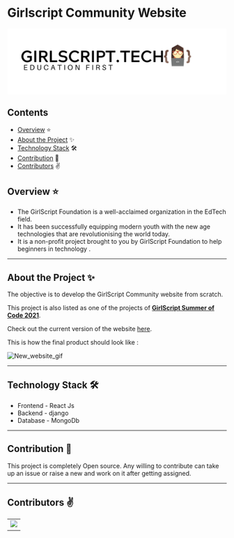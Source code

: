 

# Girlscript Community Website
  <div align="center">
  <img align="center" src="Assets\GS_logo_black (1).png" alt="Image of gs"/>
  </div>

## Contents
- [Overview](#overview) ⭐
- [About the Project](#about-the-project) ✨
- [Technology Stack](#technology-stack) 🛠️
- [Contribution](#contribution) 🙌
- [Contributors](#contributors) :v:

 ## Overview ⭐
 -  The GirlScript Foundation is a well-acclaimed organization in the EdTech field. 
 - It has been successfully equipping modern youth with the new age technologies that are revolutionising the world today.
 -  It is a non-profit project brought to you by GirlScript Foundation to help beginners in technology .
 
 ---

 ## About the Project ✨

 The objective is to develop the GirlScript Community website from scratch.

 This project is also listed as one of the projects of **[GirlScript Summer of Code 2021](https://gssoc.girlscript.tech/index.html)**.

 Check out the current version of the website [here](https://www.girlscript.tech/home). 

  This is how the final product should look like : 

  ![New_website_gif](Assets\girlscript_community_website_new.gif)

 ---

## Technology Stack 🛠️
- Frontend - React Js
- Backend - django
- Database - MongoDb

---
## Contribution 🙌

This project is completely Open source. Any willing to contribute can take up an issue or raise a new and work on it after getting assigned.

---
## Contributors :v:

<table>
	<tr>
		<td>
			<a href="https://github.com/girlscript/Girscript-Community-Website/graphs/contributors">
        <img src="https://contrib.rocks/image?repo=girlscript/Girscript-Community-Website" />
      </a>
		</td>
	</tr>
</table>

